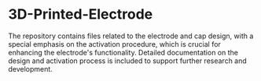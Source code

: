 # 3D-Printed-Electrode
The repository contains files related to the electrode and cap design, with a special emphasis on the activation procedure, which is crucial for enhancing the electrode's functionality. Detailed documentation on the design and activation process is included to support further research and development.
